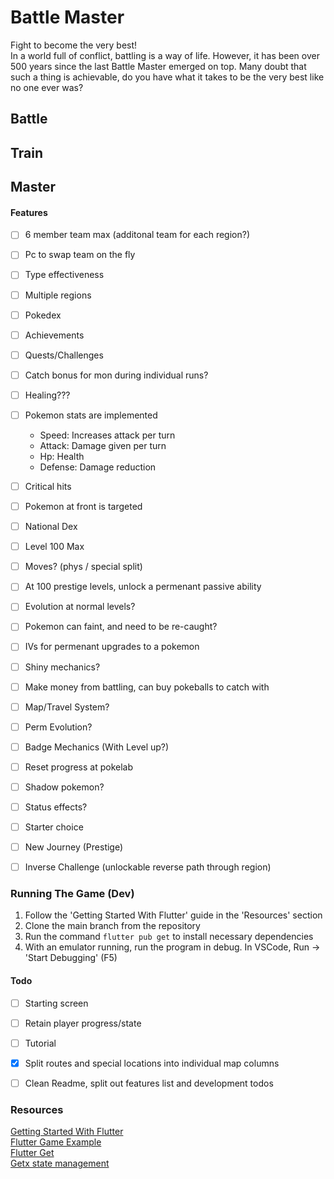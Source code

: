 
Battle Master
==================

Fight to become the very best! \
In a world full of conflict, battling is a way of life. However, it has been over 500 years since the last Battle Master emerged on top. Many doubt that such a thing is achievable, do you have what it takes to be the very best like no one ever was?


Battle
-----------


Train
-------------


Master
-----------------


#### Features
- [ ] 6 member team max (additonal team for each region?)
- [ ] Pc to swap team on the fly
- [ ] Type effectiveness
- [ ] Multiple regions
- [ ] Pokedex
- [ ] Achievements
- [ ] Quests/Challenges
- [ ] Catch bonus for mon during individual runs?
- [ ] Healing???
- [ ] Pokemon stats are implemented
    - Speed: Increases attack per turn
    - Attack: Damage given per turn
    - Hp: Health
    - Defense: Damage reduction
- [ ] Critical hits
- [ ] Pokemon at front is targeted
- [ ] National Dex
- [ ] Level 100 Max
- [ ] Moves? (phys / special split)
- [ ] At 100 prestige levels, unlock a permenant passive ability
- [ ] Evolution at normal levels?
- [ ] Pokemon can faint, and need to be re-caught?
- [ ] IVs for permenant upgrades to a pokemon
- [ ] Shiny mechanics?
- [ ] Make money from battling, can buy pokeballs to catch with
- [ ] Map/Travel System?
- [ ] Perm Evolution? 
- [ ] Badge Mechanics (With Level up?)
- [ ] Reset progress at pokelab
- [ ] Shadow pokemon?
- [ ] Status effects?
- [ ] Starter choice
- [ ] New Journey (Prestige)
- [ ] Inverse Challenge (unlockable reverse path through region)


### Running The Game (Dev)
1. Follow the 'Getting Started With Flutter' guide in the 'Resources' section
2. Clone the main branch from the repository
3. Run the command ``` flutter pub get ``` to install necessary dependencies
4. With an emulator running, run the program in debug. In VSCode, Run -> 'Start Debugging' (F5)

#### Todo
- [ ] Starting screen
- [ ] Retain player progress/state
- [ ] Tutorial
- [x] Split routes and special locations into individual map columns
- [ ] Clean Readme, split out features list and development todos


### Resources
[Getting Started With Flutter](https://docs.flutter.dev/get-started/install/windows) \
[Flutter Game Example](https://github.com/filiph/tictactoe) \
[Flutter Get](https://pub.dev/packages/get) \
[Getx state management](https://blog.logrocket.com/ultimate-guide-getx-state-management-flutter/)
